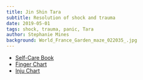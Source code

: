 ```yaml
---
title: Jin Shin Tara
subtitle: Resolution of shock and trauma
date: 2019-05-01
tags: shock, trauma, panic, Tara
author: Stephanie Mines
background: World_France_Garden_maze_022035_.jpg
---
```


* [Self-Care Book](/docs/Jin-Shin-Self-Care.pdf)
* [Finger Chart](/docs/FINGER-CHART.pdf)
* [Inju Chart](/docs/INJU-CHART.pdf)
